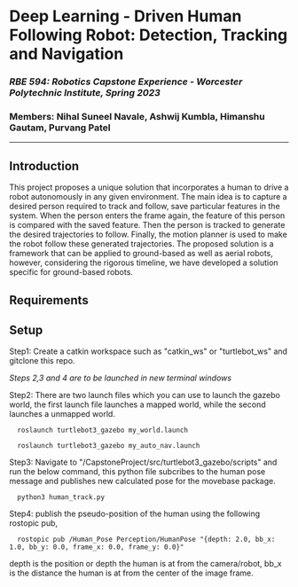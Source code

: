 # Deep Learning - Driven Human Following Robot: Detection, Tracking and Navigation

### *RBE 594: Robotics Capstone Experience - Worcester Polytechnic Institute, Spring 2023*
### Members: Nihal Suneel Navale, Ashwij Kumbla, Himanshu Gautam, Purvang Patel

--------------------------------------------------------------

## Introduction
This project proposes a unique solution that incorporates a human to drive a robot autonomously
in any given environment. The main idea is to capture a desired person required to track and
follow, save particular features in the system. When the person enters the frame again, the feature
of this person is compared with the saved feature. Then the person is tracked to generate the
desired trajectories to follow. Finally, the motion planner is used to make the robot follow these
generated trajectories. The proposed solution is a framework that can be applied to ground-based
as well as aerial robots, however, considering the rigorous timeline, we have developed a
solution specific for ground-based robots.

## Requirements




## Setup

Step1: Create a catkin workspace such as "catkin_ws" or "turtlebot_ws" and gitclone this repo.

*Steps 2,3 and 4 are to be launched in new terminal windows*

Step2: There are two launch files which you can use to launch the gazebo world, the first launch file launches a mapped world, while the second launches a unmapped world.   
```
  roslaunch turtlebot3_gazebo my_world.launch
```

```
  roslaunch turtlebot3_gazebo my_auto_nav.launch 
```

Step3: Navigate to "/CapstoneProject/src/turtlebot3_gazebo/scripts" and run the below command, this python file subcribes to the human pose message and publishes new calculated pose for the movebase package.
```
  python3 human_track.py
```

  
Step4: publish the pseudo-position of the human using the following rostopic pub, 
```
  rostopic pub /Human_Pose Perception/HumanPose "{depth: 2.0, bb_x: 1.0, bb_y: 0.0, frame_x: 0.0, frame_y: 0.0}"
```

depth is the position or depth the human is at from the camera/robot, bb_x is the distance the human is at from the center of the image frame.

